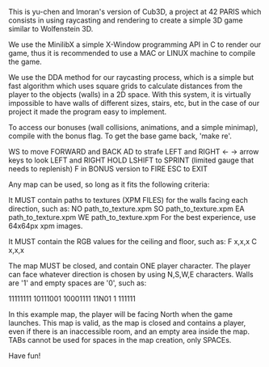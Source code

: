 This is yu-chen and lmoran's version of Cub3D, a project at 42 PARIS which consists in using raycasting and rendering to create a simple 3D game similar to Wolfenstein 3D.

We use the MinilibX a simple X-Window programming API in C to render our game, thus it is recommended to use a MAC or LINUX machine to compile the game.

We use the DDA method for our raycasting process, which is a simple but fast algorithm which uses square grids to calculate distances from the player to the objects (walls) in a 2D space. With this system, it is virtually impossible to have walls of different sizes, stairs, etc, but in the case of our project it made the program easy to implement.

To access our bonuses (wall collisions, animations, and a simple minimap), compile with the bonus flag. To get the base game back, 'make re'.

WS to move FORWARD and BACK
AD to strafe LEFT and RIGHT
<- -> arrow keys to look LEFT and RIGHT
HOLD LSHIFT to SPRINT (limited gauge that needs to replenish)
F in BONUS version to FIRE
ESC to EXIT

Any map can be used, so long as it fits the following criteria:

It MUST contain paths to textures (XPM FILES) for the walls facing each direction, such as:
NO path_to_texture.xpm
SO path_to_texture.xpm
EA path_to_texture.xpm
WE path_to_texture.xpm
For the best experience, use 64x64px xpm images.

It MUST contain the RGB values for the ceiling and floor, such as:
F x,x,x
C x,x,x

The map MUST be closed, and contain ONE player character. The player can face whatever direction is chosen by using N,S,W,E characters. Walls are '1' and empty spaces are '0', such as:

11111111
10111001
10001111
11N01 1
 111111

In this example map, the player will be facing North when the game launches. This map is valid, as the map is closed and contains a player, even if there is an inaccessible room, and an empty area inside the map.
TABs cannot be used for spaces in the map creation, only SPACEs.

Have fun!
